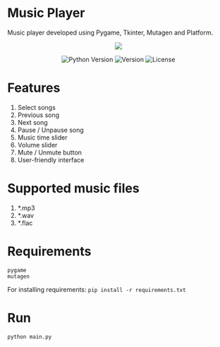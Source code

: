 # Music Player
Music player developed using Pygame, Tkinter, Mutagen and Platform.

<p align="center">
      <img src="https://i.ibb.co/n8gPkwk/2023-09-27-00-38-44.png">
</p>

<p align="center">
   <img src="https://img.shields.io/badge/Python_Version-3.10-8A2BE2" alt="Python Version">
   <img src="https://img.shields.io/badge/Version-v1.0-blue" alt="Version">
   <img src="https://img.shields.io/badge/License-MIT-success" alt="License">
</p>

# Features 

1. Select songs
2. Previous song
3. Next song
4. Pause / Unpause song
5. Music time slider
6. Volume slider
7. Mute / Unmute button
8. User-friendly interface

# Supported music files

1. *.mp3
2. *.wav
3. *.flac

# Requirements
```
pygame
mutagen
```

For installing requirements: ```pip install -r requirements.txt```

# Run
```
python main.py
```
